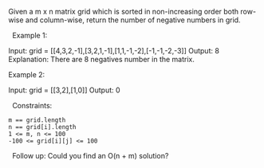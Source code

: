 Given a m x n matrix grid which is sorted in non-increasing order both row-wise and column-wise, return the number of negative numbers in grid.

 
Example 1:

Input: grid = [[4,3,2,-1],[3,2,1,-1],[1,1,-1,-2],[-1,-1,-2,-3]]
Output: 8
Explanation: There are 8 negatives number in the matrix.


Example 2:

Input: grid = [[3,2],[1,0]]
Output: 0


 
Constraints:


	m == grid.length
	n == grid[i].length
	1 <= m, n <= 100
	-100 <= grid[i][j] <= 100


 
Follow up: Could you find an O(n + m) solution?